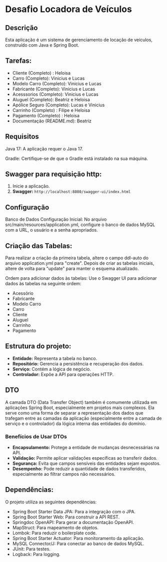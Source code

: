 # Desafio Locadora de Veículos

## Descrição
Esta aplicação é um sistema de gerenciamento de locação de veículos, construído com Java e Spring Boot.

## Tarefas:
- Cliente (Completo) : Heloisa
- Carro (Completo): Vinicius e Lucas
- Modelo Carro (Completo): Vinicius e Lucas
- Fabricante (Completo): Vinicius e Lucas
- Acesssorios (Completo): Vinicius e Lucas
- Aluguel (Completo): Beatriz e Heloisa
- Apólice Seguro (Completo): Lucas e Vinicius
- Carrinho (Completo) : Filipe e Heloisa
- Pagamento (Completo) : Heloisa
- Documentação (README.md): Beatriz 

## Requisitos
Java 17: A aplicação requer o Java 17.

Gradle: Certifique-se de que o Gradle está instalado na sua máquina. 

## Swagger para requisição http:
1. Inicie a aplicação.
2. **Swagger:** `http://localhost:8080/swagger-ui/index.html`

## Configuração
Banco de Dados
Configuração Inicial: No arquivo src/main/resources/application.yml, configure o banco de dados MySQL com a URL, o usuário e a senha apropriados.

## Criação das Tabelas:
Para realizar a criação da primeira tabela, altere o campo ddl-auto do arquivo application.yml para "create". Depois de criar as tabelas iniciais, altere de volta para "update" para manter o esquema atualizado.

Ordem para adicionar dados às tabelas:
Use o Swagger UI para adicionar dados às tabelas na seguinte ordem:

- Acessório
- Fabricante
- Modelo Carro
- Carro
- Cliente
- Aluguel
- Carrinho
- Pagamento
  
## Estrutura do projeto:
- **Entidade:** Representa a tabela no banco.
- **Repositório:** Gerencia a persistência e recuperação dos dados.
- **Serviço:** Contém a lógica de negócio.
- **Controlador:** Expõe a API para operações HTTP.

## DTO
A camada DTO (Data Transfer Object) também é comumente utilizada em aplicações Spring Boot, especialmente em projetos mais complexos. Ela serve como uma forma de separar a representação dos dados que trafegam entre as camadas da aplicação (especialmente entre a camada de serviço e o controlador) da lógica interna das entidades do domínio.

### Benefícios de Usar DTOs
- **Encapsulamento:** Protege a entidade de mudanças desnecessárias na API.
- **Validação:** Permite aplicar validações específicas ao transferir dados.
- **Segurança:** Evita que campos sensíveis das entidades sejam expostos.
- **Desempenho:** Pode reduzir a quantidade de dados transferidos, especialmente ao filtrar campos não necessários.

## Dependências: 

O projeto utiliza as seguintes dependências:

- Spring Boot Starter Data JPA: Para a integração com o JPA.
- Spring Boot Starter Web: Para construir a API REST.
- Springdoc OpenAPI: Para gerar a documentação OpenAPI.
- MapStruct: Para mapeamento de objetos.
- Lombok: Para reduzir o boilerplate code.
- Spring Boot Starter Actuator: Para monitoramento da aplicação.
- MySQL Connector/J: Para conectar ao banco de dados MySQL.
- JUnit: Para testes.
- Logback: Para logging.




